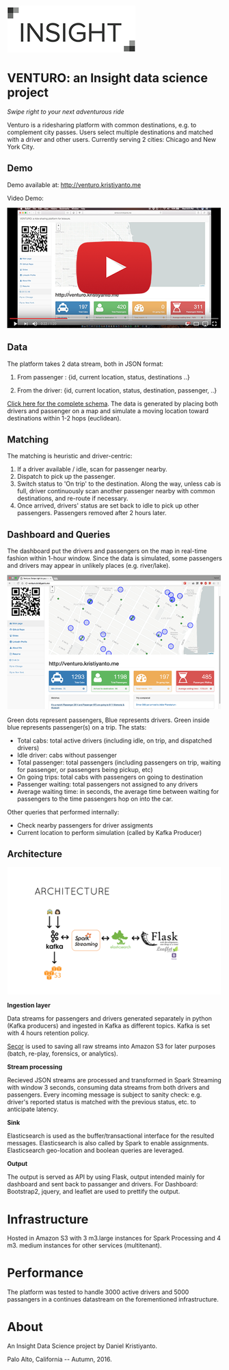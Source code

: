 <img src="media/insight.png"/>

# VENTURO: an Insight data science project
*Swipe right to your next adventurous ride*


Venturo is a ridesharing platform with common destinations, e.g. to complement city passes. Users select multiple destinations and matched with a driver and other users. Currently serving 2 cities: Chicago and New York City.

## Demo
Demo available at: http://venturo.kristiyanto.me


Video Demo:

[![Demo Video](media/youtube.png)](https://youtu.be/GpJAtzlqFNk)


## Data
The platform takes 2 data stream, both in JSON format:

1.  From passenger : {id, current location, status, destinations ..}

2.  From the driver: {id, current location, status, destination, passenger, ..}

[Click here for the complete schema](elasticsearch). The data is generated by placing both drivers and passenger on a map and simulate a moving location toward destinations within 1-2 hops (euclidean).

## Matching
The matching is heuristic and driver-centric:

1. If a driver available / idle, scan for passenger nearby.
2. Dispatch to pick up the passenger.
3. Switch status to 'On trip' to the destination. Along the way, unless cab is full, driver continuously scan another passenger nearby with common destinations, and re-route if necessary.
4. Once arrived, drivers' status are set back to idle to pick up other passengers. Passengers removed after 2 hours later.


## Dashboard and Queries
The dashboard put the drivers and passengers on the map in real-time fashion within 1-hour window. Since the data is simulated, some passengers and drivers may appear in unlikely places (e.g. river/lake).


<img src="media/screenshot.png" width=500px />

Green dots represent passengers, Blue represents drivers. Green inside blue represents passenger(s) on a trip.
The stats:
- Total cabs: total active drivers (including idle, on trip, and dispatched drivers)
- Idle driver: cabs without passenger
- Total passenger: total passengers (including passengers on trip, waiting for passenger, or passengers being pickup, etc)
- On going trips: total cabs with passengers on going to destination
- Passenger waiting: total passengers not assigned to any drivers
- Average waiting time: in seconds, the average time between waiting for passengers to the time passengers hop on into the car.

Other queries that performed internally:
- Check nearby passengers for driver assigments
- Current location to perform simulation (called by Kafka Producer)

## Architecture

<img src="media/architecture.png" width=500px />

__Ingestion layer__

Data streams for passengers and drivers generated separately in python (Kafka producers) and ingested in Kafka as different topics. Kafka is set with 4 hours retention policy.

[Secor](https://github.com/pinterest/secor) is used to saving all raw streams into Amazon S3 for later purposes (batch, re-play, forensics, or analytics).

__Stream processing__

Recieved JSON streams are processed and transformed in Spark Streaming with window 3 seconds, consuming data streams from both drivers and passengers. Every incoming message is subject to sanity check: e.g. driver's reported status is matched with the previous status, etc. to anticipate latency.

__Sink__

Elasticsearch is used as the buffer/transactional interface for the resulted messages. Elasticsearch is also called by Spark to enable assignments. Elasticsearch geo-location and boolean queries are leveraged. 

__Output__

The output is served as API by using Flask, output intended  mainly for dashboard and sent back to passanger and drivers.
For Dashboard: Bootstrap2, jquery, and leaflet are used to prettify the output.

# Infrastructure
Hosted in Amazon S3 with 3 m3.large instances for Spark Processing and 4 m3. medium instances for other services (multitenant).

# Performance
The platform was tested to handle 3000 active drivers and 5000 passangers in a continues datastream on the forementioned infrastructure. 


# About
An Insight Data Science project by Daniel Kristiyanto.

Palo Alto, California -- Autumn, 2016.

